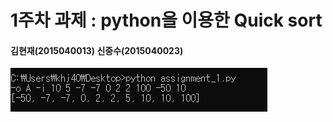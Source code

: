 1주차 과제 : python을 이용한 Quick sort
===
#### 김현재(2015040013) 신중수(2015040023)
![A_sort](./assignment_1/A_sort.PNG)
